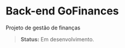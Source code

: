 # Back-end GoFinances
Projeto de gestão de finanças

<blockquote>
  <b>Status:</b> Em desenvolvimento.
</ blockquote>
